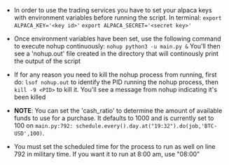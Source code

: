 * In order to use the trading services you have to set your alpaca keys with environment variables before running the script. In terminal:
`export ALPACA_KEY='<key id>'`
`export ALPACA_SECRET='<secret key>'`

* Once environment variables have been set, use the following command to execute nohup continuously:
`nohup python3 -u main.py &`
You'll then see a 'nohup.out' file created in the directory that will continously print the output of the script


* If for any reason you need to kill the nohup process from running, first do:
`lsof nohup.out`
to identify the PID running the nohup process, then 
`kill -9 <PID>`
to kill it. You'll see a message from nohup indicating it's been killed

* **NOTE**: You can set the 'cash_ratio' to determine the amount of available funds to use for a purchase. It defaults to 1000 and is currently set to 100 on `main.py:792: schedule.every().day.at("19:32").do(job,'BTC-USD',100)`.
* You must set the scheduled time for the process to run as well on line 792 in military time. If you want it to run at 8:00 am, use "08:00"
